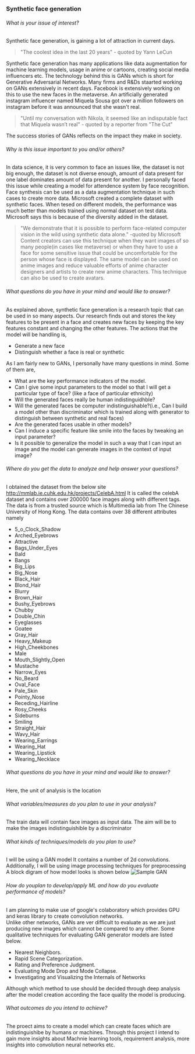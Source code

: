 ### Synthetic face generation
###### _What is your issue of interest?_
Synthetic face generation, is gaining a lot of attraction in current days.
> "The coolest idea in the last 20 years" - quoted by Yann LeCun

 Synthetic face generation has many applications like data augmentation for machine learning models, usage in anime or cartoons, creating social media influencers etc. The technology behind this is GANs which is short for Generative Adversarial Networks.
 Many firms and R&Ds staarted working on GANs extensively in recent days. Facebook is extensively working on this to use the new faces in the metaverse. An artificially generated instagram influencer named Miquela Sousa got over a million followers on instagram before it was announced that she wasn't real.
 >"Until my conversation with Nikola, it seemed like an indisputable fact that Miquela wasn’t real" - quoted by a reporter from "The Cut"
 
 The success stories of GANs reflects on the impact they make in society.
 
 ###### _Why is this issue important to you and/or others?_
 In data science, it is very common to face an issues like, the dataset is not big enough, the dataset is not diverse enough, amount of data present for one label dominates amount of data present for another. I personally faced this issue while creating a model for attendence system by face recognition. Face synthesis can be used as a data augmentation technique in such cases to create more data. Microsoft created a complete dataset with synthetic faces. When tesed on different models, the performance was much better than models trained using normal dataset on test data. Microsoft says this is because of the diversity added in the dataset.
 >"We demonstrate that it is possible to perform face-related computer vision in the wild using synthetic data alone." -quoted by Microsoft
 Content creators can use this technique when they want images of so many people(in cases like metaverse) or when they have to use a face for some sensitive issue that could be uncomfortable for the person whose face is displayed. The same model can be used on anime images and reduce valuable efforts of anime character designers and artists to create new anime characters. This technique can also be used to create avatars.
 
###### _What questions do you have in your mind and would like to answer?_
As explained above, synthetic face generation is a research topic that can be used in so many aspects. Our research finds out and stores the key features to be present in a face and creates new faces by keeping the key features constant and changing the other features. The actions that the model will be handling is,
- Generate a new face
- Distinguish whether a face is real or synthetic

As I am fairly new to GANs, I personally have many questions in mind. Some of them are,
- What are the key performance indicators of the model.
- Can I give some input parameters to the model so that I will get a particular type of face? (like a face of particular ethnicity)
- Will the generated faces really be human indistinguidhble?
- Will the generated faces be computer indistinguishable?(i.e., Can I build a model other than discriminator which is trained along with generator to distinguish between synthetic and real faces)
- Are the generated faces usable in other models?
- Can I induce a specific feature like smile into the faces by tweaking an input parameter?
- Is it possible to generalize the model in such a way that I can input an image and the model can generate images in the context of input image?  
 

###### _Where do you get the data to analyze and help answer your questions?_
I obtained the dataset from the below site
http://mmlab.ie.cuhk.edu.hk/projects/CelebA.html
It is called the celebA dataset and contains over 200000 face images along with different tags.
The data is from a trusted source which is Multimedia lab from The Chinese University of Hong Kong.
The data contains over 38 different attributes namely 
- 5_o_Clock_Shadow
- Arched_Eyebrows
- Attractive
- Bags_Under_Eyes
- Bald
- Bangs
- Big_Lips
- Big_Nose
- Black_Hair
- Blond_Hair
- Blurry
- Brown_Hair
- Bushy_Eyebrows
- Chubby
- Double_Chin
- Eyeglasses
- Goatee
- Gray_Hair
- Heavy_Makeup
- High_Cheekbones
- Male
- Mouth_Slightly_Open
- Mustache
- Narrow_Eyes
- No_Beard
- Oval_Face
- Pale_Skin
- Pointy_Nose
- Receding_Hairline
- Rosy_Cheeks
- Sideburns
- Smiling
- Straight_Hair
- Wavy_Hair
- Wearing_Earrings
- Wearing_Hat
- Wearing_Lipstick
- Wearing_Necklace

###### _What questions do you have in your mind and would like to answer?_
Here, the unit of analysis is the location

###### _What variables/measures do you plan to use in your analysis?_
The train data will contain face images as input data. 
The aim will be to make the images indistinguishible by a discriminator

###### _What kinds of techniques/models do you plan to use?_
I will be using a GAN model
It contains a number of 2d convolutions.
Additionally, I will be using image processing techniques for preprocessing
A block digram of how model looks is shown below
![Sample GAN](https://miro.medium.com/max/1050/1*XKanAdkjQbg1eDDMF2-4ow.png)

###### _How do youplan to develop/apply ML and how do you evaluate performance of models?_
I am planning to make use of google's colaboratory which provides GPU and keras library to create convolution networks.  
Unlike other networks, GANs are ver difficult to evaluate as we are just producing new images which cannot be compared to any other. 
Some qualitative techniques for evaluating GAN generator models are listed below.
- Nearest Neighbors.
- Rapid Scene Categorization.
- Rating and Preference Judgment.
- Evaluating Mode Drop and Mode Collapse.
- Investigating and Visualizing the Internals of Networks

Although which method to use should be decided through deep analysis after the model creation according the face quality the model is producing.

###### _What outcomes do you intend to achieve?_
The proect aims to create a model which can create faces which are indistinguishibe by humans or machines.
Through this project I intend to gain more insights about Machnie learning tools, requirement analysis, more insights into convolution neural networks etc.
